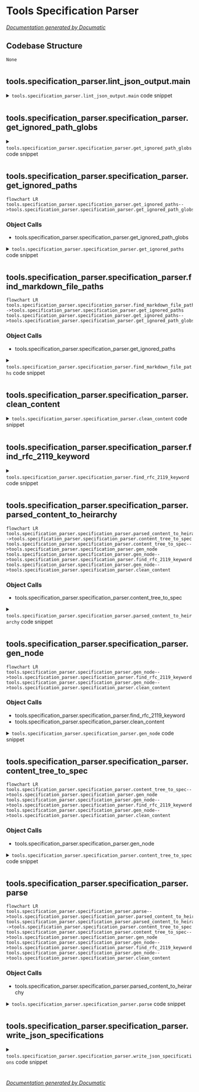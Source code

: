 # Tools Specification Parser

[_Documentation generated by Documatic_](https://www.documatic.com)

<!---Documatic-section-Codebase Structure-start--->
## Codebase Structure

<!---Documatic-block-system_architecture-start--->
```mermaid
None
```
<!---Documatic-block-system_architecture-end--->

# #
<!---Documatic-section-Codebase Structure-end--->

<!---Documatic-section-tools.specification_parser.lint_json_output.main-start--->
## tools.specification_parser.lint_json_output.main

<!---Documatic-section-main-start--->
<!---Documatic-block-tools.specification_parser.lint_json_output.main-start--->
<details>
	<summary><code>tools.specification_parser.lint_json_output.main</code> code snippet</summary>

```python
def main(f):
    errors = 0
    with open(f) as jsonfile:
        spec = json.load(jsonfile)
        entries = []
        machineid_seen = []
        for entry in spec['rules']:
            machineid_seen += [entry['machine_id']]
            entries.append(entry)
            for child in entry.get('children', []):
                entries.append(child)
        if len(machineid_seen) != len(set(machineid_seen)):
            duped = set([x for x in machineid_seen if machineid_seen.count(x) > 1])
            print(f'There were duplicated machine ids in the list. This means two things claim to be the same rule number. Duplicated thing: {duped}', file=sys.stderr)
        try:
            for entry in entries:
                if entry.get('RFC 2119 keyword') is None and 'condition' not in entry['id'].lower():
                    print(f"{jsonfile.name}: Rule {entry['id']} is missing a RFC 2119 keyword", file=sys.stderr)
                    errors += 1
                pass
        except Exception as k:
            print(f'Non json-spec formatted file found: {jsonfile.name}', file=sys.stderr)
    sys.exit(errors)
```
</details>
<!---Documatic-block-tools.specification_parser.lint_json_output.main-end--->
<!---Documatic-section-main-end--->

# #
<!---Documatic-section-tools.specification_parser.lint_json_output.main-end--->

<!---Documatic-section-tools.specification_parser.specification_parser.get_ignored_path_globs-start--->
## tools.specification_parser.specification_parser.get_ignored_path_globs

<!---Documatic-section-get_ignored_path_globs-start--->
<!---Documatic-block-tools.specification_parser.specification_parser.get_ignored_path_globs-start--->
<details>
	<summary><code>tools.specification_parser.specification_parser.get_ignored_path_globs</code> code snippet</summary>

```python
def get_ignored_path_globs(root):
    fileName = join(root, '.specignore')
    if not isfile(fileName):
        return []
    with open(fileName, 'r') as f:
        globs = [line.strip() for line in f.readlines()]
        globs = [g for g in globs if g]
        globs = [g for g in globs if not g.startswith('#')]
        return globs
```
</details>
<!---Documatic-block-tools.specification_parser.specification_parser.get_ignored_path_globs-end--->
<!---Documatic-section-get_ignored_path_globs-end--->

# #
<!---Documatic-section-tools.specification_parser.specification_parser.get_ignored_path_globs-end--->

<!---Documatic-section-tools.specification_parser.specification_parser.get_ignored_paths-start--->
## tools.specification_parser.specification_parser.get_ignored_paths

<!---Documatic-section-get_ignored_paths-start--->
```mermaid
flowchart LR
tools.specification_parser.specification_parser.get_ignored_paths-->tools.specification_parser.specification_parser.get_ignored_path_globs
```

### Object Calls

* tools.specification_parser.specification_parser.get_ignored_path_globs

<!---Documatic-block-tools.specification_parser.specification_parser.get_ignored_paths-start--->
<details>
	<summary><code>tools.specification_parser.specification_parser.get_ignored_paths</code> code snippet</summary>

```python
def get_ignored_paths(root):
    globs = get_ignored_path_globs(root)
    globbed_paths = set()
    ignored_files = set()
    for g in globs:
        globbed_paths.update(glob.glob(g, recursive=True))
    for p in globbed_paths:
        if isfile(p):
            ignored_files.add(join(root, p))
        else:
            ignored_files.update(glob.glob(join(root, p, '**/*.md'), recursive=True))
    return ignored_files
```
</details>
<!---Documatic-block-tools.specification_parser.specification_parser.get_ignored_paths-end--->
<!---Documatic-section-get_ignored_paths-end--->

# #
<!---Documatic-section-tools.specification_parser.specification_parser.get_ignored_paths-end--->

<!---Documatic-section-tools.specification_parser.specification_parser.find_markdown_file_paths-start--->
## tools.specification_parser.specification_parser.find_markdown_file_paths

<!---Documatic-section-find_markdown_file_paths-start--->
```mermaid
flowchart LR
tools.specification_parser.specification_parser.find_markdown_file_paths-->tools.specification_parser.specification_parser.get_ignored_paths
tools.specification_parser.specification_parser.get_ignored_paths-->tools.specification_parser.specification_parser.get_ignored_path_globs
```

### Object Calls

* tools.specification_parser.specification_parser.get_ignored_paths

<!---Documatic-block-tools.specification_parser.specification_parser.find_markdown_file_paths-start--->
<details>
	<summary><code>tools.specification_parser.specification_parser.find_markdown_file_paths</code> code snippet</summary>

```python
def find_markdown_file_paths(root):
    markdown_file_paths = []
    ignored_paths = get_ignored_paths(root)
    for (root_path, _, file_paths) in walk(root):
        for file_path in file_paths:
            absolute_file_path = join(root_path, file_path)
            if absolute_file_path in ignored_paths:
                continue
            (_, file_extension) = splitext(absolute_file_path)
            if file_extension == '.md':
                markdown_file_paths.append(absolute_file_path)
    return markdown_file_paths
```
</details>
<!---Documatic-block-tools.specification_parser.specification_parser.find_markdown_file_paths-end--->
<!---Documatic-section-find_markdown_file_paths-end--->

# #
<!---Documatic-section-tools.specification_parser.specification_parser.find_markdown_file_paths-end--->

<!---Documatic-section-tools.specification_parser.specification_parser.clean_content-start--->
## tools.specification_parser.specification_parser.clean_content

<!---Documatic-section-clean_content-start--->
<!---Documatic-block-tools.specification_parser.specification_parser.clean_content-start--->
<details>
	<summary><code>tools.specification_parser.specification_parser.clean_content</code> code snippet</summary>

```python
def clean_content(content):
    lines = content.splitlines()
    content = '\n'.join([x for x in lines if x.strip() != '' and x.strip().startswith('>')])
    for rfc_2119_keyword_regex in rfc_2119_keywords_regexes:
        content = re.sub(f'\\*\\*{rfc_2119_keyword_regex}\\*\\*', rfc_2119_keyword_regex, content)
    return re.sub('\\n?>\\s*', ' ', content.strip()).strip()
```
</details>
<!---Documatic-block-tools.specification_parser.specification_parser.clean_content-end--->
<!---Documatic-section-clean_content-end--->

# #
<!---Documatic-section-tools.specification_parser.specification_parser.clean_content-end--->

<!---Documatic-section-tools.specification_parser.specification_parser.find_rfc_2119_keyword-start--->
## tools.specification_parser.specification_parser.find_rfc_2119_keyword

<!---Documatic-section-find_rfc_2119_keyword-start--->
<!---Documatic-block-tools.specification_parser.specification_parser.find_rfc_2119_keyword-start--->
<details>
	<summary><code>tools.specification_parser.specification_parser.find_rfc_2119_keyword</code> code snippet</summary>

```python
def find_rfc_2119_keyword(content):
    for rfc_2119_keyword_regex in rfc_2119_keywords_regexes:
        if re.search(f'\\*\\*{rfc_2119_keyword_regex}\\*\\*', content) is not None:
            return rfc_2119_keyword_regex
```
</details>
<!---Documatic-block-tools.specification_parser.specification_parser.find_rfc_2119_keyword-end--->
<!---Documatic-section-find_rfc_2119_keyword-end--->

# #
<!---Documatic-section-tools.specification_parser.specification_parser.find_rfc_2119_keyword-end--->

<!---Documatic-section-tools.specification_parser.specification_parser.parsed_content_to_heirarchy-start--->
## tools.specification_parser.specification_parser.parsed_content_to_heirarchy

<!---Documatic-section-parsed_content_to_heirarchy-start--->
```mermaid
flowchart LR
tools.specification_parser.specification_parser.parsed_content_to_heirarchy-->tools.specification_parser.specification_parser.content_tree_to_spec
tools.specification_parser.specification_parser.content_tree_to_spec-->tools.specification_parser.specification_parser.gen_node
tools.specification_parser.specification_parser.gen_node-->tools.specification_parser.specification_parser.find_rfc_2119_keyword
tools.specification_parser.specification_parser.gen_node-->tools.specification_parser.specification_parser.clean_content
```

### Object Calls

* tools.specification_parser.specification_parser.content_tree_to_spec

<!---Documatic-block-tools.specification_parser.specification_parser.parsed_content_to_heirarchy-start--->
<details>
	<summary><code>tools.specification_parser.specification_parser.parsed_content_to_heirarchy</code> code snippet</summary>

```python
def parsed_content_to_heirarchy(parsed_content):
    content_tree = []
    headline_stack = []
    node = lambda l, h, c: {'level': l, 'headline': h, 'content': c, 'children': []}
    for (level, headline, content) in parsed_content:
        try:
            if len(headline_stack) == 0:
                cur = node(level, headline, content)
                content_tree.append(cur)
                headline_stack.insert(0, [level, headline, cur])
            elif len(headline_stack[0][0]) >= len(level):
                if len(headline_stack[0][0]) > len(level):
                    headline_stack.pop(0)
                headline_stack.pop(0)
                if len(headline_stack) == 0:
                    parent = content_tree
                else:
                    parent = headline_stack[0][2]['children']
                cur = node(level, headline, content)
                parent.append(cur)
                headline_stack.insert(0, [level, headline, cur])
            elif len(level) > len(headline_stack[0][0]):
                cur = node(level, headline, content)
                parent = headline_stack[0][2]
                parent['children'].append(cur)
                headline_stack.insert(0, [level, headline, cur])
            else:
                headline_stack.pop(0)
        except Exception as k:
            print(k)
    root = node(0, '', '')
    root['children'] = content_tree
    return content_tree_to_spec(root)
```
</details>
<!---Documatic-block-tools.specification_parser.specification_parser.parsed_content_to_heirarchy-end--->
<!---Documatic-section-parsed_content_to_heirarchy-end--->

# #
<!---Documatic-section-tools.specification_parser.specification_parser.parsed_content_to_heirarchy-end--->

<!---Documatic-section-tools.specification_parser.specification_parser.gen_node-start--->
## tools.specification_parser.specification_parser.gen_node

<!---Documatic-section-gen_node-start--->
```mermaid
flowchart LR
tools.specification_parser.specification_parser.gen_node-->tools.specification_parser.specification_parser.find_rfc_2119_keyword
tools.specification_parser.specification_parser.gen_node-->tools.specification_parser.specification_parser.clean_content
```

### Object Calls

* tools.specification_parser.specification_parser.find_rfc_2119_keyword
* tools.specification_parser.specification_parser.clean_content

<!---Documatic-block-tools.specification_parser.specification_parser.gen_node-start--->
<details>
	<summary><code>tools.specification_parser.specification_parser.gen_node</code> code snippet</summary>

```python
def gen_node(ct):
    headline = ct['headline']
    content = ct['content']
    keyword = find_rfc_2119_keyword(content)
    req_group = re.search('(?P<req>(requirement|condition)[^\\n]+)', headline, re.IGNORECASE)
    if req_group is None:
        return None
    _id = req_group.groups()[0]
    return {'id': _id, 'machine_id': re.sub('[^\\w]', '_', _id.lower()), 'content': clean_content(content), 'RFC 2119 keyword': keyword, 'children': []}
```
</details>
<!---Documatic-block-tools.specification_parser.specification_parser.gen_node-end--->
<!---Documatic-section-gen_node-end--->

# #
<!---Documatic-section-tools.specification_parser.specification_parser.gen_node-end--->

<!---Documatic-section-tools.specification_parser.specification_parser.content_tree_to_spec-start--->
## tools.specification_parser.specification_parser.content_tree_to_spec

<!---Documatic-section-content_tree_to_spec-start--->
```mermaid
flowchart LR
tools.specification_parser.specification_parser.content_tree_to_spec-->tools.specification_parser.specification_parser.gen_node
tools.specification_parser.specification_parser.gen_node-->tools.specification_parser.specification_parser.find_rfc_2119_keyword
tools.specification_parser.specification_parser.gen_node-->tools.specification_parser.specification_parser.clean_content
```

### Object Calls

* tools.specification_parser.specification_parser.gen_node

<!---Documatic-block-tools.specification_parser.specification_parser.content_tree_to_spec-start--->
<details>
	<summary><code>tools.specification_parser.specification_parser.content_tree_to_spec</code> code snippet</summary>

```python
def content_tree_to_spec(ct):
    current = gen_node(ct)
    children_grouped = [content_tree_to_spec(x) for x in ct['children']]
    children = []
    for _iter in children_grouped:
        '\n        So we might get a None (skip it), an object (add it to the list) or another list (merge it with list).\n        '
        if _iter is None:
            continue
        if type(_iter) == list:
            children.extend(_iter)
        else:
            children.append(_iter)
    if current is None:
        if len(children) > 0:
            return children
        return
    else:
        current['children'] = children
        return current
```
</details>
<!---Documatic-block-tools.specification_parser.specification_parser.content_tree_to_spec-end--->
<!---Documatic-section-content_tree_to_spec-end--->

# #
<!---Documatic-section-tools.specification_parser.specification_parser.content_tree_to_spec-end--->

<!---Documatic-section-tools.specification_parser.specification_parser.parse-start--->
## tools.specification_parser.specification_parser.parse

<!---Documatic-section-parse-start--->
```mermaid
flowchart LR
tools.specification_parser.specification_parser.parse-->tools.specification_parser.specification_parser.parsed_content_to_heirarchy
tools.specification_parser.specification_parser.parsed_content_to_heirarchy-->tools.specification_parser.specification_parser.content_tree_to_spec
tools.specification_parser.specification_parser.content_tree_to_spec-->tools.specification_parser.specification_parser.gen_node
tools.specification_parser.specification_parser.gen_node-->tools.specification_parser.specification_parser.find_rfc_2119_keyword
tools.specification_parser.specification_parser.gen_node-->tools.specification_parser.specification_parser.clean_content
```

### Object Calls

* tools.specification_parser.specification_parser.parsed_content_to_heirarchy

<!---Documatic-block-tools.specification_parser.specification_parser.parse-start--->
<details>
	<summary><code>tools.specification_parser.specification_parser.parse</code> code snippet</summary>

```python
def parse(markdown_file_path):
    with open(markdown_file_path, 'r') as markdown_file:
        content_finder = re.compile('^(?P<level>#+)(?P<headline>[^\\n]+)(?P<rest>[^#]*)', re.MULTILINE)
        parsed = content_finder.findall(markdown_file.read())
        return parsed_content_to_heirarchy(parsed)
```
</details>
<!---Documatic-block-tools.specification_parser.specification_parser.parse-end--->
<!---Documatic-section-parse-end--->

# #
<!---Documatic-section-tools.specification_parser.specification_parser.parse-end--->

<!---Documatic-section-tools.specification_parser.specification_parser.write_json_specifications-start--->
## tools.specification_parser.specification_parser.write_json_specifications

<!---Documatic-section-write_json_specifications-start--->
<!---Documatic-block-tools.specification_parser.specification_parser.write_json_specifications-start--->
<details>
	<summary><code>tools.specification_parser.specification_parser.write_json_specifications</code> code snippet</summary>

```python
def write_json_specifications(requirements):
    for (md_absolute_file_path, requirement_sections) in requirements.items():
        with open(''.join([splitext(md_absolute_file_path)[0], '.json']), 'w') as json_file:
            json_file.write(json.dumps(requirement_sections, indent=4))
```
</details>
<!---Documatic-block-tools.specification_parser.specification_parser.write_json_specifications-end--->
<!---Documatic-section-write_json_specifications-end--->

# #
<!---Documatic-section-tools.specification_parser.specification_parser.write_json_specifications-end--->

[_Documentation generated by Documatic_](https://www.documatic.com)